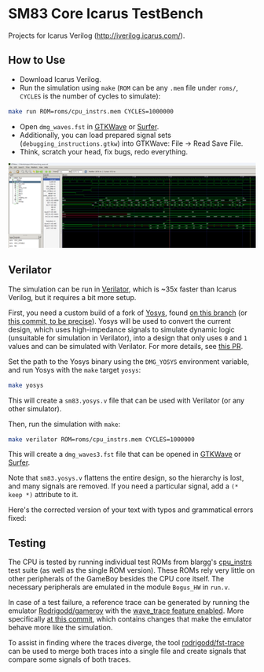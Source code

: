 # SM83 Core Icarus TestBench

Projects for Icarus Verilog (http://iverilog.icarus.com/).

## How to Use

- Download Icarus Verilog.
- Run the simulation using `make` (`ROM` can be any `.mem` file under `roms/`, `CYCLES` is the number of cycles to simulate):

```bash
make run ROM=roms/cpu_instrs.mem CYCLES=1000000
```

- Open `dmg_waves.fst` in [GTKWave](https://gtkwave.sourceforge.net/) or [Surfer](https://surfer-project.org/).
- Additionally, you can load prepared signal sets (`debugging_instructions.gtkw`) into GTKWave: File -> Read Save File.
- Think, scratch your head, fix bugs, redo everything.

![dmg_waves](/imgstore/sm83/dmg_waves.png)

## Verilator

The simulation can be run in [Verilator](https://www.veripool.org/verilator/), which is ~35x faster than Icarus Verilog, but it requires a bit more setup.

First, you need a custom build of a fork of [Yosys](https://yosyshq.net/yosys/), found [on this branch](https://github.com/Rodrigodd/yosys/tree/dmgcpu-changes-2) (or [this commit, to be precise](https://github.com/Rodrigodd/yosys/commit/3ba9b002e5189a83ecfa4da7780d77eb4d2dfb70)). Yosys will be used to convert the current design, which uses high-impedance signals to simulate dynamic logic (unsuitable for simulation in Verilator), into a design that only uses `0` and `1` values and can be simulated with Verilator. For more details, see [this PR](https://github.com/emu-russia/dmgcpu/pull/292).

Set the path to the Yosys binary using the `DMG_YOSYS` environment variable, and run Yosys with the `make` target `yosys`:

```bash
make yosys
```

This will create a `sm83.yosys.v` file that can be used with Verilator (or any other simulator).

Then, run the simulation with `make`:

```bash
make verilator ROM=roms/cpu_instrs.mem CYCLES=1000000
```

This will create a `dmg_waves3.fst` file that can be opened in [GTKWave](https://gtkwave.sourceforge.net/) or [Surfer](https://surfer-project.org/).

Note that `sm83.yosys.v` flattens the entire design, so the hierarchy is lost, and many signals are removed. If you need a particular signal, add a `(* keep *)` attribute to it.

Here's the corrected version of your text with typos and grammatical errors fixed:

## Testing

The CPU is tested by running individual test ROMs from blargg's [cpu_instrs](https://github.com/retrio/gb-test-roms/tree/master/cpu_instrs) test suite (as well as the single ROM version). These ROMs rely very little on other peripherals of the GameBoy besides the CPU core itself. The necessary peripherals are emulated in the module `Bogus_HW` in `run.v`.

In case of a test failure, a reference trace can be generated by running the emulator [Rodrigodd/gameroy](https://github.com/Rodrigodd/gameroy) with the [wave_trace feature enabled](https://github.com/Rodrigodd/gameroy/pull/17). More specifically [at this commit](https://github.com/Rodrigodd/gameroy/commit/62c91d15e51dd6fc7a87f94b889be6ed91f4e5df), which contains changes that make the emulator behave more like the simulation.

To assist in finding where the traces diverge, the tool [rodrigodd/fst-trace](https://github.com/rodrigodd/fst-merger/) can be used to merge both traces into a single file and create signals that compare some signals of both traces.
